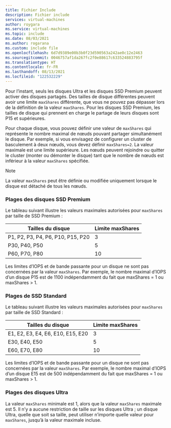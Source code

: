 ```yaml
---
title: Fichier Include
description: Fichier include
services: virtual-machines
author: roygara
ms.service: virtual-machines
ms.topic: include
ms.date: 08/03/2021
ms.author: rogarana
ms.custom: include file
ms.openlocfilehash: 6d7d9389e00b3b0f23d590563a242ae0c12e2463
ms.sourcegitcommit: 0046757af1da267fc2f0e88617c633524883795f
ms.translationtype: HT
ms.contentlocale: fr-FR
ms.lasthandoff: 08/13/2021
ms.locfileid: "122532229"
---
```

Pour l’instant, seuls les disques Ultra et les disques SSD Premium peuvent activer des disques partagés. Des tailles de disque différentes peuvent avoir une limite `maxShares` différente, que vous ne pouvez pas dépasser lors de la définition de la valeur `maxShares`. Pour les disques SSD Premium, les tailles de disque qui prennent en charge le partage de leurs disques sont P15 et supérieures.

Pour chaque disque, vous pouvez définir une valeur de `maxShares` qui représente le nombre maximal de nœuds pouvant partager simultanément le disque. Par exemple, si vous envisagez de configurer un cluster de basculement à deux nœuds, vous devez définir `maxShares=2`. La valeur maximale est une limite supérieure. Les nœuds peuvent rejoindre ou quitter le cluster (monter ou démonter le disque) tant que le nombre de nœuds est inférieur à la valeur `maxShares` spécifiée.

> [!NOTE]
> La valeur `maxShares` peut être définie ou modifiée uniquement lorsque le disque est détaché de tous les nœuds.

### <a name="premium-ssd-ranges"></a>Plages des disques SSD Premium

Le tableau suivant illustre les valeurs maximales autorisées pour `maxShares` par taille de SSD Premium :

|Tailles du disque  |Limite maxShares  |
|---------|---------|
|P1, P2, P3, P4, P6, P10, P15, P20     |3         |
|P30, P40, P50     |5         |
|P60, P70, P80     |10         |

Les limites d’IOPS et de bande passante pour un disque ne sont pas concernées par la valeur `maxShares`. Par exemple, le nombre maximal d’IOPS d’un disque P15 est de 1100 indépendamment du fait que maxShares = 1 ou maxShares > 1.

### <a name="standard-ssd-ranges"></a>Plages de SSD Standard

Le tableau suivant illustre les valeurs maximales autorisées pour `maxShares` par taille de SSD Standard :

|Tailles du disque  |Limite maxShares  |
|---------|---------|
|E1, E2, E3, E4, E6, E10, E15, E20     |3         |
|E30, E40, E50     |5         |
|E60, E70, E80     |10         |

Les limites d’IOPS et de bande passante pour un disque ne sont pas concernées par la valeur `maxShares`. Par exemple, le nombre maximal d’IOPS d’un disque E15 est de 500 indépendamment du fait que maxShares = 1 ou maxShares > 1.

### <a name="ultra-disk-ranges"></a>Plages des disques Ultra

La valeur `maxShares` minimale est 1, alors que la valeur `maxShares` maximale est 5. Il n’y a aucune restriction de taille sur les disques Ultra ; un disque Ultra, quelle que soit sa taille, peut utiliser n’importe quelle valeur pour `maxShares`, jusqu’à la valeur maximale incluse.